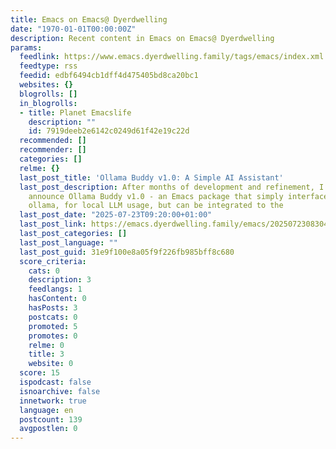 ```yaml
---
title: Emacs on Emacs@ Dyerdwelling
date: "1970-01-01T00:00:00Z"
description: Recent content in Emacs on Emacs@ Dyerdwelling
params:
  feedlink: https://www.emacs.dyerdwelling.family/tags/emacs/index.xml
  feedtype: rss
  feedid: edbf6494cb1dff4d475405bd8ca20bc1
  websites: {}
  blogrolls: []
  in_blogrolls:
  - title: Planet Emacslife
    description: ""
    id: 7919deeb2e6142c0249d61f42e19c22d
  recommended: []
  recommender: []
  categories: []
  relme: {}
  last_post_title: 'Ollama Buddy v1.0: A Simple AI Assistant'
  last_post_description: After months of development and refinement, I’m excited to
    announce Ollama Buddy v1.0 - an Emacs package that simply interfaces mainly to
    ollama, for local LLM usage, but can be integrated to the
  last_post_date: "2025-07-23T09:20:00+01:00"
  last_post_link: https://emacs.dyerdwelling.family/emacs/20250723083048-emacs--announcing-v1-ollama-buddy/
  last_post_categories: []
  last_post_language: ""
  last_post_guid: 31e9f100e8a05f9f226fb985bff8c680
  score_criteria:
    cats: 0
    description: 3
    feedlangs: 1
    hasContent: 0
    hasPosts: 3
    postcats: 0
    promoted: 5
    promotes: 0
    relme: 0
    title: 3
    website: 0
  score: 15
  ispodcast: false
  isnoarchive: false
  innetwork: true
  language: en
  postcount: 139
  avgpostlen: 0
---
```

